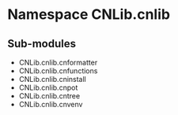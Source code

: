 Namespace CNLib.cnlib
=====================

Sub-modules
-----------
* CNLib.cnlib.cnformatter
* CNLib.cnlib.cnfunctions
* CNLib.cnlib.cninstall
* CNLib.cnlib.cnpot
* CNLib.cnlib.cntree
* CNLib.cnlib.cnvenv